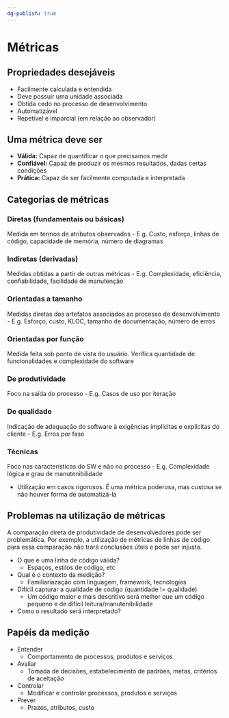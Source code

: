 ```yaml
---
dg-publish: true
---
```


# Métricas

## Propriedades desejáveis

- Facilmente calculada e entendida
- Deve possuir uma unidade associada
- Obtida cedo no processo de desenvolvimento
- Automatizável
- Repetível e imparcial (em relação ao observador)

## Uma métrica deve ser

- **Válida:** Capaz de quantificar o que precisamos medir
- **Confiável:** Capaz de produzir os mesmos resultados, dadas certas condições
- **Prática:** Capaz de ser facilmente computada e interpretada

## Categorias de métricas

### Diretas (fundamentais ou básicas)

Medida em termos de atributos observados
	- E.g. Custo, esforço, linhas de código, capacidade de memória, número de diagramas

### Indiretas (derivadas)

Medidas obtidas a partir de outras métricas
	- E.g. Complexidade, eficiência, confiabilidade, facilidade de manutenção

### Orientadas a tamanho

Medidas diretas dos artefatos associados ao processo de desenvolvimento
	- E.g. Esforço, custo, KLOC, tamanho de documentação, número de erros

### Orientadas por função

Medida feita sob ponto de vista do usuário. Verifica quantidade de funcionalidades e complexidade do software

### De produtividade

Foco na saída do processo
	- E.g. Casos de uso por iteração

### De qualidade

Indicação de adequação do software à exigências implícitas e explícitas do cliente
	- E.g. Erros por fase

### Técnicas 

Foco nas características do SW e não no processo
	- E.g. Complexidade lógica e grau de manutenibilidade
- Utilização em casos rigorosos. É uma métrica poderosa, mas custosa se não houver forma de automatizá-la

## Problemas na utilização de métricas

A comparação direta de produtividade de desenvolvedores pode ser problemática. Por exemplo, a utilização de métricas de linhas de código para essa comparação não trará conclusões úteis e pode ser injusta.

- O que é uma linha de código válida?
	- Espaços, estilos de código, etc
- Qual é o contexto da medição?
	- Familiariazação com linguagem, framework, tecnologias
- Difícil capturar a qualidade de código (quantidade != qualidade)
	- Um código maior e mais descritivo será melhor que um código pequeno e de difícil leitura/manutenibilidade
- Como o resultado será interpretado?

## Papéis da medição

- Entender
	- Comportamento de processos, produtos e serviços
- Avaliar
	- Tomada de decisões, estabelecimento de padrões, metas, critérios de aceitação
- Controlar
	- Modificar e controlar processos, produtos e serviços
- Prever
	- Prazos, atributos, custo
